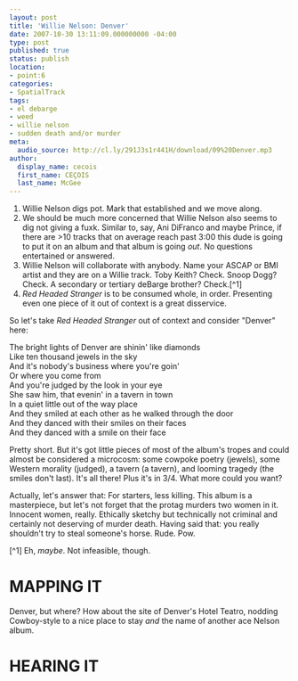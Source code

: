 ```yaml
---
layout: post
title: 'Willie Nelson: Denver'
date: 2007-10-30 13:11:09.000000000 -04:00
type: post
published: true
status: publish
location:
- point:6
categories:
- SpatialTrack
tags:
- el debarge
- weed
- willie nelson
- sudden death and/or murder
meta:
  audio_source: http://cl.ly/291J3s1r441H/download/09%20Denver.mp3
author:
  display_name: cecois
  first_name: CEÇOIS
  last_name: McGee
---
```



<ol>
<li>Willie Nelson digs pot. Mark that established and we move along.</li>
<li>We should be much more concerned that Willie Nelson also seems to dig not giving a fuxk. Similar to, say, Ani DiFranco and maybe Prince, if there are >10 tracks that on average reach past 3:00 this dude is going to put it on an album and that album is going <em>out</em>. No questions entertained or answered.</li>
<li>Willie Nelson will collaborate with anybody. Name your ASCAP or BMI artist and they are on a Willie track. Toby Keith? Check. Snoop Dogg? Check. A secondary or tertiary deBarge brother? Check.[^1]</li>
<li><em>Red Headed Stranger</em> is to be consumed whole, in order. Presenting even one piece of it out of context is a great disservice.</li>
</ol>

So let's take <em>Red Headed Stranger</em> out of context and consider "Denver" here:

<div class="lyrics">The bright lights of Denver are shinin' like diamonds<br />
Like ten thousand jewels in the sky<br />
And it's nobody's business where you're goin'<br />
Or where you come from<br />
And you're judged by the look in your eye</div>

<div class="lyrics">She saw him, that evenin' in a tavern in town<br />
In a quiet little out of the way place<br />
And they smiled at each other as he walked through the door<br />
And they danced with their smiles on their faces<br />
And they danced with a smile on their face</div>

Pretty short. But it's got little pieces of most of the album's tropes and could almost be considered a microcosm: some cowpoke poetry (jewels), some Western morality (judged), a tavern (a tavern), and looming tragedy (the smiles don't last). It's all there! Plus it's in 3/4. What more could you want?

Actually, let's answer that: For starters, less killing. This album is a masterpiece, but let's not forget that the protag murders two women in it. Innocent women, really. Ethically sketchy but technically not criminal and certainly not deserving of murder death. Having said that: you really shouldn't try to steal someone's horse. Rude. Pow.

[^1] Eh, <em>maybe</em>. Not infeasible, though.

# MAPPING IT
Denver, but where? How about the site of <span data-target="milleria" data-id="g.6" class="trigger">Denver's Hotel Teatro</span>, nodding Cowboy-style to a nice place to stay <em>and</em> the name of another ace Nelson album.

# HEARING IT
<!-- <iframe src="https://embed.spotify.com/?uri=spotify%3Atrack%3A6XA4JehIqXGF4Aqqcj5TBX" width="400" height="180" frameborder="0" allowtransparency="true"></iframe> -->